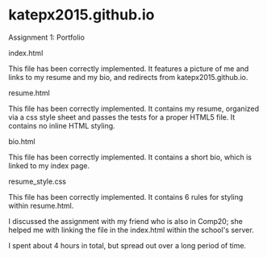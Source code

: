 # katepx2015.github.io

Assignment 1: Portfolio

index.html 

This file has been correctly implemented. It features a picture of
me and links to my resume and my bio, and redirects from 
katepx2015.github.io.

resume.html

This file has been correctly implemented. It contains my resume, 
organized via a css style sheet and passes the tests for a proper
HTML5 file. It contains no inline HTML styling. 

bio.html

This file has been correctly implemented. It contains a short bio,
which is linked to my index page.

resume_style.css

This file has been correctly implemented. It contains 6 rules for
styling within resume.html.

I discussed the assignment with my friend who is also in Comp20;
she helped me with linking the file in the index.html within the
school's server.

I spent about 4 hours in total, but spread out over a long period
of time. 
